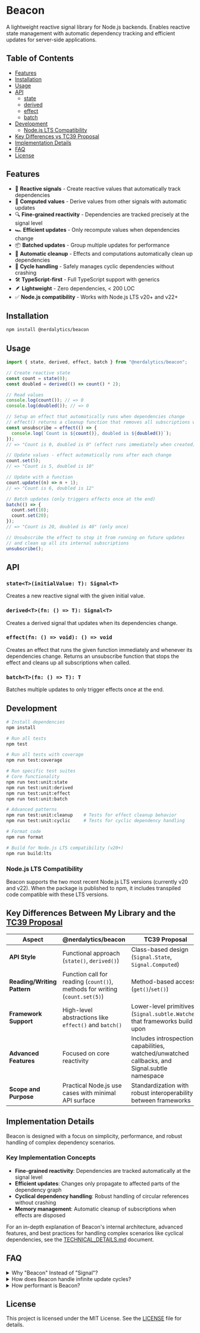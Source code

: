 # Beacon

A lightweight reactive signal library for Node.js backends. Enables reactive state management with automatic dependency tracking and efficient updates for server-side applications.

## Table of Contents

- [Features](#features)
- [Installation](#installation)
- [Usage](#usage)
- [API](#api)
  - [state](#statetinitialvalue-t-signalt)
  - [derived](#derivedfn--t-signalt)
  - [effect](#effectfn--void--void)
  - [batch](#batchfn--t-t)
- [Development](#development)
  - [Node.js LTS Compatibility](#nodejs-lts-compatibility)
- [Key Differences vs TC39 Proposal](#key-differences-between-my-library-and-the-tc39-proposal)
- [Implementation Details](#implementation-details)
- [FAQ](#faq)
- [License](#license)

## Features

- 🔄 **Reactive signals** - Create reactive values that automatically track dependencies
- 🧮 **Computed values** - Derive values from other signals with automatic updates
- 🔍 **Fine-grained reactivity** - Dependencies are tracked precisely at the signal level
- 🏎️ **Efficient updates** - Only recompute values when dependencies change
- 📦 **Batched updates** - Group multiple updates for performance
- 🧹 **Automatic cleanup** - Effects and computations automatically clean up dependencies
- 🔁 **Cycle handling** - Safely manages cyclic dependencies without crashing
- 🛠️ **TypeScript-first** - Full TypeScript support with generics
- 🪶 **Lightweight** - Zero dependencies, < 200 LOC
- ✅ **Node.js compatibility** - Works with Node.js LTS v20+ and v22+

## Installation

```bash
npm install @nerdalytics/beacon
```

## Usage

```typescript
import { state, derived, effect, batch } from "@nerdalytics/beacon";

// Create reactive state
const count = state(0);
const doubled = derived(() => count() * 2);

// Read values
console.log(count()); // => 0
console.log(doubled()); // => 0

// Setup an effect that automatically runs when dependencies change
// effect() returns a cleanup function that removes all subscriptions when called
const unsubscribe = effect(() => {
  console.log(`Count is ${count()}, doubled is ${doubled()}`);
});
// => "Count is 0, doubled is 0" (effect runs immediately when created)

// Update values - effect automatically runs after each change
count.set(5);
// => "Count is 5, doubled is 10"

// Update with a function
count.update((n) => n + 1);
// => "Count is 6, doubled is 12"

// Batch updates (only triggers effects once at the end)
batch(() => {
  count.set(10);
  count.set(20);
});
// => "Count is 20, doubled is 40" (only once)

// Unsubscribe the effect to stop it from running on future updates
// and clean up all its internal subscriptions
unsubscribe();
```

## API

### `state<T>(initialValue: T): Signal<T>`

Creates a new reactive signal with the given initial value.

### `derived<T>(fn: () => T): Signal<T>`

Creates a derived signal that updates when its dependencies change.

### `effect(fn: () => void): () => void`

Creates an effect that runs the given function immediately and whenever its dependencies change. Returns an unsubscribe function that stops the effect and cleans up all subscriptions when called.

### `batch<T>(fn: () => T): T`

Batches multiple updates to only trigger effects once at the end.

## Development

```bash
# Install dependencies
npm install

# Run all tests
npm test

# Run all tests with coverage
npm run test:coverage

# Run specific test suites
# Core functionality
npm run test:unit:state
npm run test:unit:derived
npm run test:unit:effect
npm run test:unit:batch

# Advanced patterns
npm run test:unit:cleanup    # Tests for effect cleanup behavior
npm run test:unit:cyclic     # Tests for cyclic dependency handling

# Format code
npm run format

# Build for Node.js LTS compatibility (v20+)
npm run build:lts
```

### Node.js LTS Compatibility

Beacon supports the two most recent Node.js LTS versions (currently v20 and v22). When the package is published to npm, it includes transpiled code compatible with these LTS versions.

## Key Differences Between My Library and the [TC39 Proposal][1]

| Aspect | @nerdalytics/beacon | TC39 Proposal |
|--------|---------------------|---------------|
| **API Style** | Functional approach (`state()`, `derived()`) | Class-based design (`Signal.State`, `Signal.Computed`) |
| **Reading/Writing Pattern** | Function call for reading (`count()`), methods for writing (`count.set(5)`) | Method-based access (`get()`/`set()`) |
| **Framework Support** | High-level abstractions like `effect()` and `batch()` | Lower-level primitives (`Signal.subtle.Watcher`) that frameworks build upon |
| **Advanced Features** | Focused on core reactivity | Includes introspection capabilities, watched/unwatched callbacks, and Signal.subtle namespace |
| **Scope and Purpose** | Practical Node.js use cases with minimal API surface | Standardization with robust interoperability between frameworks |

## Implementation Details

Beacon is designed with a focus on simplicity, performance, and robust handling of complex dependency scenarios.

### Key Implementation Concepts

- **Fine-grained reactivity**: Dependencies are tracked automatically at the signal level
- **Efficient updates**: Changes only propagate to affected parts of the dependency graph
- **Cyclical dependency handling**: Robust handling of circular references without crashing
- **Memory management**: Automatic cleanup of subscriptions when effects are disposed

For an in-depth explanation of Beacon's internal architecture, advanced features, and best practices for handling complex scenarios like cyclical dependencies, see the [TECHNICAL_DETAILS.md][2] document.

## FAQ

<details>

<summary>Why "Beacon" Instead of "Signal"?</summary>
I chose "Beacon" because it clearly represents how the library broadcasts notifications when state changes—just like a lighthouse guides ships. While my library draws inspiration from Preact Signals, Angular Signals, and aspects of Svelte, I wanted to create something lighter and specifically designed for Node.js backends. Using "Beacon" instead of "Signal" helps avoid confusion with the TC39 proposal and similar libraries while still accurately describing the core functionality.

</details>

<details>

<summary>How does Beacon handle infinite update cycles?</summary>
Beacon uses a queue-based update system that won't crash even with cyclical dependencies. If signals form a cycle where values constantly change (A updates B updates A...), the system will continue processing these updates without stack overflows. However, this could potentially affect performance if updates never stabilize. See the <a href="./TECHNICAL_DETAILS.md">TECHNICAL_DETAILS.md</a> document for best practices on handling cyclical dependencies.

</details>

<details>

<summary>How performant is Beacon?</summary>
Beacon is designed with performance in mind for server-side Node.js environments. It achieves millions of operations per second for core operations like reading and writing signals.

</details>

## License

This project is licensed under the MIT License. See the [LICENSE][3] file for details.

<!-- Links collection -->

[1]: https://github.com/tc39/proposal-signals
[2]: ./TECHNICAL_DETAILS.md
[3]: ./LICENSE
